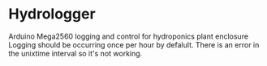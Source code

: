 # Hydrologger
Arduino Mega2560 logging and control for hydroponics plant enclosure
Logging should be occurring once per hour by defalult.
There is an error in the unixtime interval so it's not working.
